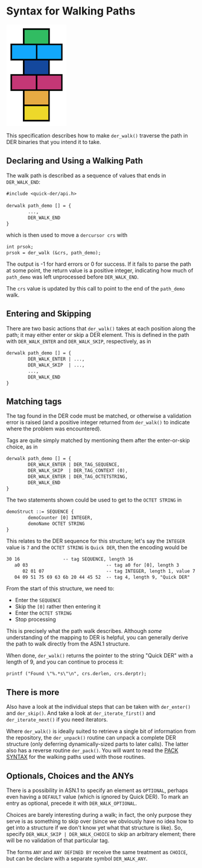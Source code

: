 # Syntax for Walking Paths

![Quick DER logo](quick-der-logo.png)

This specification describes how to make `der_walk()` traverse the path in DER
binaries that you intend it to take.

## Declaring and Using a Walking Path

The walk path is described as a sequence of values that ends in `DER_WALK_END`:

    #include <quick-der/api.h>

    derwalk path_demo [] = {
            ...,
            DER_WALK_END
    }

which is then used to move a `dercursor crs` with

    int prsok;
    prsok = der_walk (&crs, path_demo);

The output is -1 for hard errors or 0 for success.  If it fails to parse the path
at some point, the return value is a positive integer, indicating how much of
`path_demo` was left unprocessed before `DER_WALK_END`.

The `crs` value is updated by this call to point to the end of the `path_demo`
walk.

## Entering and Skipping

There are two basic actions that `der_walk()` takes at each position along the
path; it may either enter or skip a DER element.  This is defined in the path
with `DER_WALK_ENTER` and `DER_WALK_SKIP`, respectively, as in

    derwalk path_demo [] = {
            DER_WALK_ENTER | ...,
            DER_WALK_SKIP  | ...,
            ...,
            DER_WALK_END
    }

## Matching tags

The tag found in the DER code must be matched, or otherwise a validation error
is raised (and a positive integer returned from `der_walk()` to indicate where
the problem was encountered).

Tags are quite simply matched by mentioning them after the enter-or-skip choice,
as in

    derwalk path_demo [] = {
            DER_WALK_ENTER | DER_TAG_SEQUENCE,
            DER_WALK_SKIP  | DER_TAG_CONTEXT (0),
            DER_WALK_ENTER | DER_TAG_OCTETSTRING,
            DER_WALK_END
    }

The two statements shown could be used to get to the `OCTET STRING` in

    demoStruct ::= SEQUENCE {
            demoCounter [0] INTEGER,
            demoName OCTET STRING
    }

This relates to the DER sequence for this structure; let's say the `INTEGER`
value is `7` and the `OCTET STRING` is `Quick DER`, then the encoding would be

    30 16				 -- tag SEQUENCE, length 16
       a0 03                             -- tag a0 for [0], length 3
          02 01 07                       -- tag INTEGER, length 1, value 7
       04 09 51 75 69 63 6b 20 44 45 52  -- tag 4, length 9, "Quick DER"

From the start of this structure, we need to:

  * Enter the `SEQUENCE`
  * Skip the `[0]` rather then entering it
  * Enter the `OCTET STRING`
  * Stop processing

This is precisely what the path walk describes.  Although *some* understanding
of the mapping to DER is helpful, you can generally derive the path to walk
directly from the ASN.1 structure.

When done, `der_walk()` returns the pointer to the string "Quick DER" with a
length of 9, and you can continue to process it:

    printf ("Found \"%.*s\"\n", crs.derlen, crs.derptr);

## There is more

Also have a look at the individual steps that can be taken with
`der_enter()` and `der_skip()`.  And take a look at
`der_iterate_first()` and `der_iterate_next()` if you need iterators.

Where `der_walk()` is ideally suited to retrieve a single bit of information
from the repository, the `der_unpack()` routine can unpack a complete DER
structure (only deferring dynamically-sized parts to later calls).  The latter
also has a reverse routine `der_pack()`.  You will want to read the
[PACK SYNTAX](PACK-SYNTAX.MD) for the walking paths used with those routines.


## Optionals, Choices and the ANYs

There is a possibility in ASN.1 to specify an element as `OPTIONAL`, perhaps
even having a `DEFAULT` value (which is ignored by Quick DER).  To mark an
entry as optional, precede it with `DER_WALK_OPTIONAL`.

Choices are barely interesting during a walk; in fact, the only purpose they
serve is as something to skip over (since we obviously have no idea how to get
into a structure if we don't know yet what that structure is like).  So,
specify `DER_WALK_SKIP | DER_WALK_CHOICE` to skip an arbitrary element;
there will be no validation of that particular tag.

The forms `ANY` and `ANY DEFINED BY` receive the same treatment as `CHOICE`,
but can be declare with a separate symbol `DER_WALK_ANY`.

